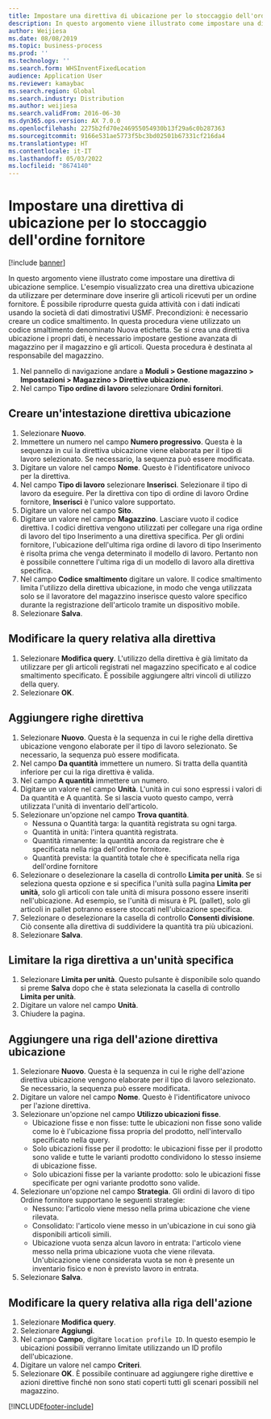 ```yaml
---
title: Impostare una direttiva di ubicazione per lo stoccaggio dell'ordine fornitore
description: In questo argomento viene illustrato come impostare una direttiva di ubicazione semplice.
author: Weijiesa
ms.date: 08/08/2019
ms.topic: business-process
ms.prod: ''
ms.technology: ''
ms.search.form: WHSInventFixedLocation
audience: Application User
ms.reviewer: kamaybac
ms.search.region: Global
ms.search.industry: Distribution
ms.author: weijiesa
ms.search.validFrom: 2016-06-30
ms.dyn365.ops.version: AX 7.0.0
ms.openlocfilehash: 2275b2fd70e246955054930b13f29a6c0b287363
ms.sourcegitcommit: 9166e531ae5773f5bc3bd02501b67331cf216da4
ms.translationtype: HT
ms.contentlocale: it-IT
ms.lasthandoff: 05/03/2022
ms.locfileid: "8674140"
---
```

# <a name="set-up-a-location-directive-for-purchase-order-put-away"></a>Impostare una direttiva di ubicazione per lo stoccaggio dell'ordine fornitore

[!include [banner](../../includes/banner.md)]

In questo argomento viene illustrato come impostare una direttiva di ubicazione semplice. L'esempio visualizzato crea una direttiva ubicazione da utilizzare per determinare dove inserire gli articoli ricevuti per un ordine fornitore. È possibile riprodurre questa guida attività con i dati indicati usando la società di dati dimostrativi USMF. Precondizioni: è necessario creare un codice smaltimento. In questa procedura viene utilizzato un codice smaltimento denominato Nuova etichetta. Se si crea una direttiva ubicazione i propri dati, è necessario impostare gestione avanzata di magazzino per il magazzino e gli articoli. Questa procedura è destinata al responsabile del magazzino.

1. Nel pannello di navigazione andare a **Moduli > Gestione magazzino > Impostazioni > Magazzino > Direttive ubicazione**.
2. Nel campo **Tipo ordine di lavoro** selezionare **Ordini fornitori**.

## <a name="create-a-location-directive-header"></a>Creare un'intestazione direttiva ubicazione
1. Selezionare **Nuovo**.
2. Immettere un numero nel campo **Numero progressivo**. Questa è la sequenza in cui la direttiva ubicazione viene elaborata per il tipo di lavoro selezionato. Se necessario, la sequenza può essere modificata.  
3. Digitare un valore nel campo **Nome**. Questo è l'identificatore univoco per la direttiva.  
4. Nel campo **Tipo di lavoro** selezionare **Inserisci**. Selezionare il tipo di lavoro da eseguire. Per la direttiva con tipo di ordine di lavoro Ordine fornitore, **Inserisci** è l'unico valore supportato.  
5. Digitare un valore nel campo **Sito**.
6. Digitare un valore nel campo **Magazzino**. Lasciare vuoto il codice direttiva.  I codici direttiva vengono utilizzati per collegare una riga ordine di lavoro del tipo Inserimento a una direttiva specifica. Per gli ordini fornitore, l'ubicazione dell'ultima riga ordine di lavoro di tipo Inserimento è risolta prima che venga determinato il modello di lavoro. Pertanto non è possibile connettere l'ultima riga di un modello di lavoro alla direttiva specifica.   
7. Nel campo **Codice smaltimento** digitare un valore. Il codice smaltimento limita l'utilizzo della direttiva ubicazione, in modo che venga utilizzata solo se il lavoratore del magazzino inserisce questo valore specifico durante la registrazione dell'articolo tramite un dispositivo mobile.  
8. Selezionare **Salva**.

## <a name="edit-the-query-for-directive"></a>Modificare la query relativa alla direttiva
1. Selezionare **Modifica query**. L'utilizzo della direttiva è già limitato da utilizzare per gli articoli registrati nel magazzino specificato e al codice smaltimento specificato. È possibile aggiungere altri vincoli di utilizzo della query.  
2. Selezionare **OK**.

## <a name="add-directive-lines"></a>Aggiungere righe direttiva
1. Selezionare **Nuovo**. Questa è la sequenza in cui le righe della direttiva ubicazione vengono elaborate per il tipo di lavoro selezionato. Se necessario, la sequenza può essere modificata.  
2. Nel campo **Da quantità** immettere un numero. Si tratta della quantità inferiore per cui la riga direttiva è valida.  
3. Nel campo **A quantità** immettere un numero.
4. Digitare un valore nel campo **Unità**. L'unità in cui sono espressi i valori di Da quantità e A quantità. Se si lascia vuoto questo campo, verrà utilizzata l'unità di inventario dell'articolo.  
5. Selezionare un'opzione nel campo **Trova quantità**.
    - Nessuna o Quantità targa: la quantità registrata su ogni targa.  
    - Quantità in unità: l'intera quantità registrata.  
    - Quantità rimanente: la quantità ancora da registrare che è specificata nella riga dell'ordine fornitore.  
    - Quantità prevista: la quantità totale che è specificata nella riga dell'ordine fornitore  
6. Selezionare o deselezionare la casella di controllo **Limita per unità**. Se si seleziona questa opzione e si specifica l'unità sulla pagina **Limita per unità**, solo gli articoli con tale unità di misura possono essere inseriti nell'ubicazione. Ad esempio, se l'unità di misura è PL (pallet), solo gli articoli in pallet potranno essere stoccati nell'ubicazione specifica.  
7. Selezionare o deselezionare la casella di controllo **Consenti divisione**. Ciò consente alla direttiva di suddividere la quantità tra più ubicazioni.  
8. Selezionare **Salva**.

## <a name="restrict-the-directive-line-to-a-specific-unit"></a>Limitare la riga direttiva a un'unità specifica
1. Selezionare **Limita per unità**. Questo pulsante è disponibile solo quando si preme **Salva** dopo che è stata selezionata la casella di controllo **Limita per unità**.  
2. Digitare un valore nel campo **Unità**.
3. Chiudere la pagina.

## <a name="add-a-location-directive-action-line"></a>Aggiungere una riga dell'azione direttiva ubicazione
1. Selezionare **Nuovo**. Questa è la sequenza in cui le righe dell'azione direttiva ubicazione vengono elaborate per il tipo di lavoro selezionato. Se necessario, la sequenza può essere modificata.  
2. Digitare un valore nel campo **Nome**. Questo è l'identificatore univoco per l'azione direttiva.  
3. Selezionare un'opzione nel campo **Utilizzo ubicazioni fisse**.
    - Ubicazione fisse e non fisse: tutte le ubicazioni non fisse sono valide come lo è l'ubicazione fissa propria del prodotto, nell'intervallo specificato nella query.  
    - Solo ubicazioni fisse per il prodotto: le ubicazioni fisse per il prodotto sono valide e tutte le varianti prodotto condividono lo stesso insieme di ubicazione fisse.  
    - Solo ubicazioni fisse per la variante prodotto: solo le ubicazioni fisse specificate per ogni variante prodotto sono valide.  
4. Selezionare un'opzione nel campo **Strategia**. Gli ordini di lavoro di tipo Ordine fornitore supportano le seguenti strategie: 
    - Nessuno: l'articolo viene messo nella prima ubicazione che viene rilevata.  
    - Consolidato: l'articolo viene messo in un'ubicazione in cui sono già disponibili articoli simili.  
    - Ubicazione vuota senza alcun lavoro in entrata: l'articolo viene messo nella prima ubicazione vuota che viene rilevata. Un'ubicazione viene considerata vuota se non è presente un inventario fisico e non è previsto lavoro in entrata.  
5. Selezionare **Salva**.

## <a name="edit-the-query-for-directive-action-line"></a>Modificare la query relativa alla riga dell'azione
1. Selezionare **Modifica query**.
2. Selezionare **Aggiungi**.
3. Nel campo **Campo**, digitare `location profile ID`. In questo esempio le ubicazioni possibili verranno limitate utilizzando un ID profilo dell'ubicazione.  
4. Digitare un valore nel campo **Criteri**.
5. Selezionare **OK**. È possibile continuare ad aggiungere righe direttive e azioni direttive finché non sono stati coperti tutti gli scenari possibili nel magazzino.  



[!INCLUDE[footer-include](../../../includes/footer-banner.md)]